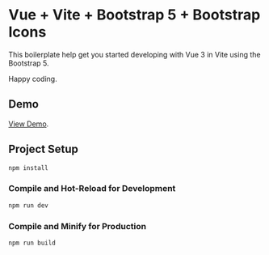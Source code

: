 # Vue + Vite + Bootstrap 5 + Bootstrap Icons

This boilerplate help get you started developing with Vue 3 in Vite using the Bootstrap 5.

Happy coding.

## Demo

[View Demo](https://boilerplate-vue-vite-bootstrap.netlify.app/).

## Project Setup

```sh
npm install
```

### Compile and Hot-Reload for Development

```sh
npm run dev
```

### Compile and Minify for Production

```sh
npm run build
```
